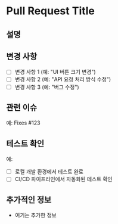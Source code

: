 
# Pull Request Title
<!-- 이곳에 PR의 제목을 작성해 주세요. 제목은 변경 사항을 간결하게 요약해야 합니다. -->

## 설명
<!-- 이 PR이 변경하는 내용에 대해 자세히 설명해주세요. 예를 들어, 새로운 기능 추가, 버그 수정, 리팩토링 등의 내용을 포함할 수 있습니다. -->

## 변경 사항
- [ ] 변경 사항 1 (예: "UI 버튼 크기 변경")
- [ ] 변경 사항 2 (예: "API 요청 처리 방식 수정")
- [ ] 변경 사항 3 (예: "버그 수정")

## 관련 이슈
<!-- 이 PR이 해결하는 이슈 번호를 작성하세요. 예: "Fixes #123" -->
예: Fixes #123

## 테스트 확인
<!-- 변경 사항을 테스트한 방법에 대해 설명해 주세요. 이 PR을 테스트한 환경, 브라우저, 장치 등에 대해서도 언급할 수 있습니다. -->
예:
- [ ] 로컬 개발 환경에서 테스트 완료
- [ ] CI/CD 파이프라인에서 자동화된 테스트 확인

## 추가적인 정보
<!-- PR에 대해 추가적으로 필요한 정보를 제공해주세요. 예: 코드 리뷰를 요청할 사람, 고려해야 할 사항 등. -->
- 여기는 추가한 정보
